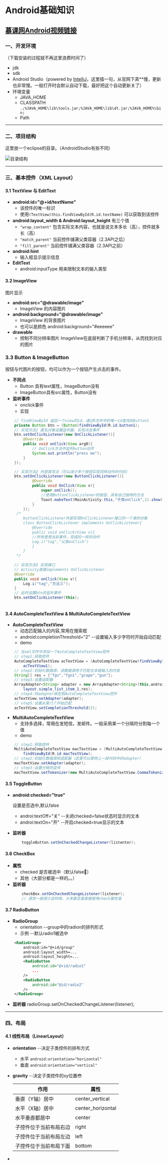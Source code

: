 Android基础知识
====
[慕课网Android视频链接](http://www.imooc.com/video/1446 "这个视频一开始的时候有点扯淡。。")
---

### 一、开发环境
（下载安装的过程就不再这里浪费时间了）
+ jdk
+ sdk 
+ Android Studio（powered by [IntelliJ](http://www.jetbrains.com/idea/)，这里插一句，从官网下真**慢，更新也非常慢。一般打开时会默认自动下载，最好把这个自动更新关了）
+ 环境变量
    - JAVA_HOME
    - CLASSPATH `.;%JAVA_HOME\lib\tools.jar;%JAVA_HOME\lib\dt.jar;%JAVA_HOME%\bin;`
    - Path

---
### 二、项目结构
这里放一个eclipse的目录。（AndroidStudio有些不同）

   ![目录结构](http://img.mukewang.com/55c2064d00017efa12800720-500-284.jpg)

---
### 三、基本控件（XML Layout）
#### 3.1 TextView 与 EditText
+ **android:id="@+id/textName"**
    - 该控件的唯一标识
    - 使用`(TextView)this.findViewById(R.id.textName)` 可以获取到该控件
+ **android:layout_width & Android:layout_height**
有三个值 
    - `"wrap_content"` 包含实际文本内容，也就是说文本多长（高），控件就多长（高）
    - `"match_parent"` 当前控件铺满父类容器（2.3API之后）
    - `"fill_parent"` 当前控件铺满父类容器（2.3API之前）
+ **android:hint**
    - 输入框显示提示信息
+ **EditText**
    - android:inputType 用来限制文本的输入类型

#### 3.2 ImageView
图片显示
+ **android:src="@drawable/image"**
    - ImageView 的内容图片
+ **android:background="@drawable/image"**
    - ImageView 的背景图片
    - 也可以是颜色 android:background="#eeeeee"
+ **drawable**
    - 控制不同分辨率图片 ImageView在底层判断了手机分辨率，从而找到对应的图片

### 3.3 Button & ImageButton
按钮与代图片的按钮，均可以作为一个按钮产生点击的事件。
+ **不同点**
    + Button 具有text属性，ImageButton没有
    + ImageButton具有src属性，Button没有
+ **监听事件**
    + onclick事件 
    + 实现

```java
    // findViewById 返回一个view的id，通过R文件中的唯一id查找到button1
    private Button btn = (Button)findViewById(R.id.button1);
    // 实现方法1 匿名对象设置监听器，实现点击事件
    btn.setOnClickListener(new OnClickListener(){
        @Override
        public void onClick(View arg0){
            // OoClick方法中监听button动作
            System.out.println("press me");
        }
    });

    // 实现方法2 外部类写法（可以减少多个按钮实现同样动作的代码）
    btn.setOnClickListener(new ButtonClickListener(){
            @Override
            public void OnClick(View v){
                super.onClick();
                //使用ButtonClickListener的按钮，具有自己独特的方法
                Toast.makeText(MainActivity.this,"子类onClick",1).show();
            }
        }); 
     /*
        buttonClickListener外部实现OnClickListener接口的一个类的对象
        class ButtonClickListener implements OnClickListener{
            @Override
            public void onClick(View v){
            //所有使用当前事件，完成的一样的动作
            Log.i("tag","父类onClick")
            }
        }
     */
    
    // 实现方法3 实现接口 
    // Activity直接implements OnClickListener
    @Override
    public void onClick(View v){
        Log.i("tag","方法三");
    }
    // 此时设置btn的监听事件
    btn.setOnClickListener(this);
    

```

#### 3.4 AutoCompleteTextView & MultiAutoCompleteTextView
+ **AutoCompleteTextView** 
    + 动态匹配输入的内容,常用在搜索框
    + android:completionThreshold="2" --设置输入多少字符时开始自动匹配
    + demo
```java
    // 在xml文件中添加一个AutoCompleteTextView控件
    // step1:获取控件
    AutoCompleteTextView acTextView = (AutoCompleteTextView)findViewById(R.id.
        acTextView1);
    // step2:初始化数据源，该数据源用于匹配文本框输入的内容
    String[] res = {"fgn","fgn1","grape","gun"};
    // step3:设置适配器
    ArrayAdapter<String> adapter = new ArrayAdapter<String>(this,android.R.
        layout.simple_list_item_1,res);
    // step4:将adapter绑定到AutoCompleteTextView控件
    acTextView.setAdapter(adapter);
    // step5:设置从第几个开始匹配
    acTextView.setCompletionThreshold(2);
```

+ **MultiAutoCompleteTextView**
    + 支持多选择，常用在发短信，发邮件。一般采用某一个分隔符分割每一个值
    + demo
```java
    // step1:获取控件
    MultiAutoCompleteTextView macTextView = (MultiAutoCompleteTextView)
        findViewById(R.id.macTextView);
    // step2:初始化数据源和适配器（这里可以使用上一段代码中的adapter）
    macTextView.setAdapter(adapter);
    // step3:设置分隔符逗号
    macTextView.setTokenizer(new MultiAutoCompleteTextView.CommaTokenizer());
```

#### 3.5 ToggleButton
+ **android:checked="true"**
 
    设置是否选中,默认false 
    + androi:textOff="关" --关闭checked=false状态时显示的文本
    + androi:textOn="开" --开启checked=true显示的文本
+ **监听器**
    ```java
        toggleButton.setOnCheckedChangeListener(listenter);
    ```

#### 3.6 CheckBox
+ **属性**
    + checked 是否被选中（默认false:dash:）
    + 其他（大部分都是一样的。。）
+ **监听器**
    ```java
        checkBox.setOnCheckedChangeListener(listener);
        // 感觉一般很少这样用，大多数还是直接使用check属性值
    ```

#### 3.7 RadioButton
+ **RadioGroup**
    + orientation  --group中的radion的排列形式
    + 示例 --默认radio1被选中

```xml
    <RadioGroup>
        android:id="@+id/group"
        android:layout_width=...
        android:layout_height=...
        <RadioButton
            android:id="@+id/radio1"
            ...
        />
        <RadioButton
            android:id="@id/radio2"
        />
    </RadioGroup>
```

+ **监听器**
    radioGroup.setOnCheckedChangeListener(listener);

---
### 四、布局
#### 4.1 线性布局（LinearLayout）
+ **orientation**  --决定子类控件的排布方式
    + 水平 `android:orientation="horizontal"`
    + 垂直 `android:orientation="vertical"`
+ **gravity**  --决定子类控件的xy位置:flushed:

   | 作用 | 属性 |
   |------|------|
   | 垂直（Y轴）居中 | center_vertical |
   | 水平（X轴）居中 | center_horizontal |
   | 水平垂直都居中  | center |
   | 子控件位于当前布局右边|   right |
   | 子控件位于当前布局左边 |  left |
   | 子控件位于当前布局下面 |  bottom |
+ 
    
